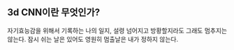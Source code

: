 ## 3d CNN이란 무엇인가?

자기효능감을 위해서 기록하는 나의 일지, 설령 넘어지고 방황할지라도 그래도 멈추지는 않는다. 잠시 쉬는 날은 있어도 영원히 멈출날은 내가 정하지 않는다.

